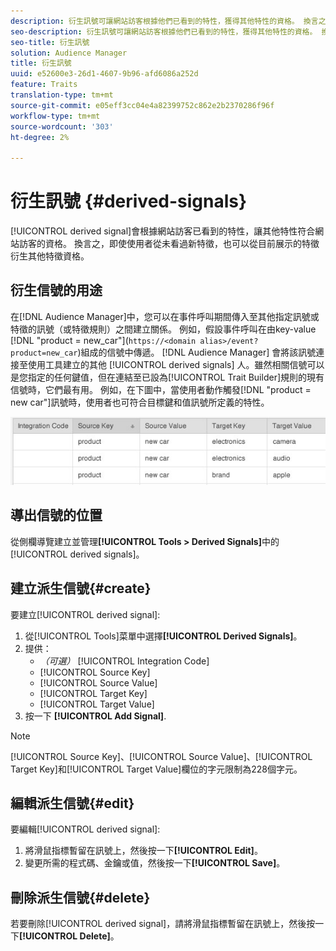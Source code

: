 ```yaml
---
description: 衍生訊號可讓網站訪客根據他們已看到的特性，獲得其他特性的資格。 換言之，即使使用者從未看過新特徵，也可以從目前展示的特徵衍生其他特徵資格。
seo-description: 衍生訊號可讓網站訪客根據他們已看到的特性，獲得其他特性的資格。 換言之，即使使用者從未看過新特徵，也可以從目前展示的特徵衍生其他特徵資格。
seo-title: 衍生訊號
solution: Audience Manager
title: 衍生訊號
uuid: e52600e3-26d1-4607-9b96-afd6086a252d
feature: Traits
translation-type: tm+mt
source-git-commit: e05eff3cc04e4a82399752c862e2b2370286f96f
workflow-type: tm+mt
source-wordcount: '303'
ht-degree: 2%

---
```



# 衍生訊號 {#derived-signals}

[!UICONTROL derived signal]會根據網站訪客已看到的特性，讓其他特性符合網站訪客的資格。 換言之，即使使用者從未看過新特徵，也可以從目前展示的特徵衍生其他特徵資格。

<!-- c_tb_derived_signal.xml -->

## 衍生信號的用途

在[!DNL Audience Manager]中，您可以在事件呼叫期間傳入至其他指定訊號或特徵的訊號（或特徵規則）之間建立關係。 例如，假設事件呼叫在由key-value [!DNL "product = new_car"](`https://<domain alias>/event?product=new_car`)組成的信號中傳遞。 [!DNL Audience Manager] 會將該訊號連接至使用工具建立的其他 [!UICONTROL derived signals] 人。雖然相關信號可以是您指定的任何鍵值，但在連結至已設為[!UICONTROL Trait Builder]規則的現有信號時，它們最有用。 例如，在下圖中，當使用者動作觸發[!DNL "product = new car"]訊號時，使用者也可符合目標鍵和值訊號所定義的特性。

![](assets/derived_signal_example.png)

## 導出信號的位置

從側欄導覽建立並管理&#x200B;**[!UICONTROL Tools > Derived Signals]**&#x200B;中的[!UICONTROL derived signals]。

## 建立派生信號{#create}

<!-- t_tb_create_derived.xml -->

要建立[!UICONTROL derived signal]:

1. 從[!UICONTROL Tools]菜單中選擇&#x200B;**[!UICONTROL Derived Signals]**。
1. 提供：
   * *（可選）* [!UICONTROL Integration Code]
   * [!UICONTROL Source Key]
   * [!UICONTROL Source Value]
   * [!UICONTROL Target Key]
   * [!UICONTROL Target Value]
1. 按一下 **[!UICONTROL Add Signal]**.

>[!NOTE]
>
>[!UICONTROL Source Key]、[!UICONTROL Source Value]、[!UICONTROL Target Key]和[!UICONTROL Target Value]欄位的字元限制為228個字元。

## 編輯派生信號{#edit}

<!-- t_tb_edit_derived.xml -->

要編輯[!UICONTROL derived signal]:

1. 將滑鼠指標暫留在訊號上，然後按一下&#x200B;**[!UICONTROL Edit]**。
2. 變更所需的程式碼、金鑰或值，然後按一下&#x200B;**[!UICONTROL Save]**。

## 刪除派生信號{#delete}

<!-- t_tb_delete_derived.xml -->

若要刪除[!UICONTROL derived signal]，請將滑鼠指標暫留在訊號上，然後按一下&#x200B;**[!UICONTROL Delete]**。
